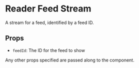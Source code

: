 # Reader Feed Stream

A stream for a feed, identified by a feed ID.

## Props

- `feedId`: The ID for the feed to show

Any other props specified are passed along to the <Stream> component.
